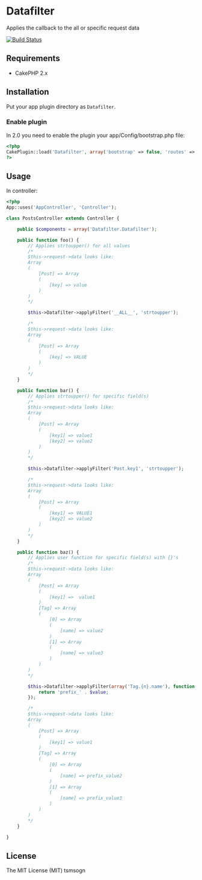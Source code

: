 # Datafilter

Applies the callback to the all or specific request data

[![Build Status](https://travis-ci.org/tsmsogn/Datafilter.svg?branch=master)](https://travis-ci.org/tsmsogn/Datafilter)

## Requirements

- CakePHP 2.x

## Installation

Put your app plugin directory as `Datafilter`.

### Enable plugin

In 2.0 you need to enable the plugin your app/Config/bootstrap.php file:

```php
<?php
CakePlugin::load('Datafilter', array('bootstrap' => false, 'routes' => false));
?>
```

## Usage

In controller:

```php
<?php
App::uses('AppController', 'Controller');

class PostsController extends Controller {

	public $components = array('Datafilter.Datafilter');

	public function foo() {
		// Applies strtoupper() for all values
		/*
		$this->request->data looks like:
		Array
		(
			[Post] => Array
			(
				[key] => value
			)
		)
		*/

		$this->Datafilter->applyFilter('__ALL__', 'strtoupper');

		/*
		$this->request->data looks like:
		Array
		(
			[Post] => Array
			(
				[key] => VALUE
			)
		)
		*/
	}

	public function bar() {
		// Applies strtoupper() for specific field(s)
		/*
		$this->request->data looks like:
		Array
		(
			[Post] => Array
			(
				[key1] => value1
				[key2] => value2
			)
		)
		*/

		$this->Datafilter->applyFilter('Post.key1', 'strtoupper');

		/*
		$this->request->data looks like:
		Array
		(
			[Post] => Array
			(
				[key1] => VALUE1
				[key2] => value2
			)
		)
		*/
	}

	public function baz() {
		// Applies user function for specific field(s) with {}'s
		/*
		$this->request->data looks like:
		Array
		(
			[Post] => Array
			(
				[key1] =>  value1
			)
			[Tag] => Array
			(
				[0] => Array
				(
					[name] => value2
				)
				[1] => Array
				(
					[name] => value3
				)
			)
		)
		*/

		$this->Datafilter->applyFilter(array('Tag.{n}.name'), function($value) {
			return 'prefix_' . $value;
		});

		/*
		$this->request->data looks like:
		Array
		(
			[Post] => Array
			(
				[key1] => value1
			)
			[Tag] => Array
			(
				[0] => Array
				(
					[name] => prefix_value2
				)
				[1] => Array
				(
					[name] => prefix_value3
				)
			)
		)
		*/
	}

}
```

## License

The MIT License (MIT) tsmsogn

